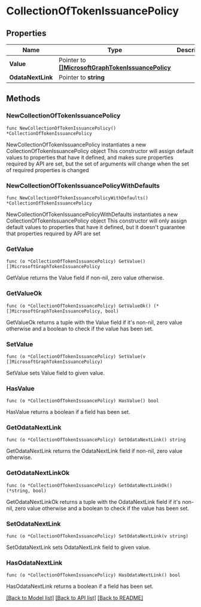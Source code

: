 # CollectionOfTokenIssuancePolicy

## Properties

Name | Type | Description | Notes
------------ | ------------- | ------------- | -------------
**Value** | Pointer to [**[]MicrosoftGraphTokenIssuancePolicy**](MicrosoftGraphTokenIssuancePolicy.md) |  | [optional] 
**OdataNextLink** | Pointer to **string** |  | [optional] 

## Methods

### NewCollectionOfTokenIssuancePolicy

`func NewCollectionOfTokenIssuancePolicy() *CollectionOfTokenIssuancePolicy`

NewCollectionOfTokenIssuancePolicy instantiates a new CollectionOfTokenIssuancePolicy object
This constructor will assign default values to properties that have it defined,
and makes sure properties required by API are set, but the set of arguments
will change when the set of required properties is changed

### NewCollectionOfTokenIssuancePolicyWithDefaults

`func NewCollectionOfTokenIssuancePolicyWithDefaults() *CollectionOfTokenIssuancePolicy`

NewCollectionOfTokenIssuancePolicyWithDefaults instantiates a new CollectionOfTokenIssuancePolicy object
This constructor will only assign default values to properties that have it defined,
but it doesn't guarantee that properties required by API are set

### GetValue

`func (o *CollectionOfTokenIssuancePolicy) GetValue() []MicrosoftGraphTokenIssuancePolicy`

GetValue returns the Value field if non-nil, zero value otherwise.

### GetValueOk

`func (o *CollectionOfTokenIssuancePolicy) GetValueOk() (*[]MicrosoftGraphTokenIssuancePolicy, bool)`

GetValueOk returns a tuple with the Value field if it's non-nil, zero value otherwise
and a boolean to check if the value has been set.

### SetValue

`func (o *CollectionOfTokenIssuancePolicy) SetValue(v []MicrosoftGraphTokenIssuancePolicy)`

SetValue sets Value field to given value.

### HasValue

`func (o *CollectionOfTokenIssuancePolicy) HasValue() bool`

HasValue returns a boolean if a field has been set.

### GetOdataNextLink

`func (o *CollectionOfTokenIssuancePolicy) GetOdataNextLink() string`

GetOdataNextLink returns the OdataNextLink field if non-nil, zero value otherwise.

### GetOdataNextLinkOk

`func (o *CollectionOfTokenIssuancePolicy) GetOdataNextLinkOk() (*string, bool)`

GetOdataNextLinkOk returns a tuple with the OdataNextLink field if it's non-nil, zero value otherwise
and a boolean to check if the value has been set.

### SetOdataNextLink

`func (o *CollectionOfTokenIssuancePolicy) SetOdataNextLink(v string)`

SetOdataNextLink sets OdataNextLink field to given value.

### HasOdataNextLink

`func (o *CollectionOfTokenIssuancePolicy) HasOdataNextLink() bool`

HasOdataNextLink returns a boolean if a field has been set.


[[Back to Model list]](../README.md#documentation-for-models) [[Back to API list]](../README.md#documentation-for-api-endpoints) [[Back to README]](../README.md)


